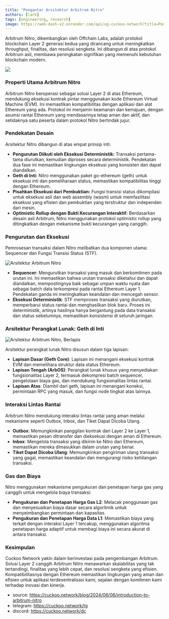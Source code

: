 ```yaml
---
title: "Pengantar Arsitektur Arbitrum Nitro"
authors: [lark]
tags: [engineering, research]
image: https://web-dash-v2.onrender.com/api/og-cuckoo-network?title=Pengantar%20Arsitektur%20Arbitrum%20Nitro
---
```


Arbitrum Nitro, dikembangkan oleh Offchain Labs, adalah protokol blockchain Layer 2 generasi kedua yang dirancang untuk meningkatkan throughput, finalitas, dan resolusi sengketa. Ini dibangun di atas protokol Arbitrum asli, membawa peningkatan signifikan yang memenuhi kebutuhan blockchain modern.

![](https://cuckoo-network.b-cdn.net/introduction-to-arbitrum-nitro.webp)

### Properti Utama Arbitrum Nitro

Arbitrum Nitro beroperasi sebagai solusi Layer 2 di atas Ethereum, mendukung eksekusi kontrak pintar menggunakan kode Ethereum Virtual Machine (EVM). Ini memastikan kompatibilitas dengan aplikasi dan alat Ethereum yang ada. Protokol ini menjamin keamanan dan kemajuan, dengan asumsi rantai Ethereum yang mendasarinya tetap aman dan aktif, dan setidaknya satu peserta dalam protokol Nitro bertindak jujur.

### Pendekatan Desain

Arsitektur Nitro dibangun di atas empat prinsip inti:

- **Pengurutan Diikuti oleh Eksekusi Deterministik:** Transaksi pertama-tama diurutkan, kemudian diproses secara deterministik. Pendekatan dua fase ini memastikan lingkungan eksekusi yang konsisten dan dapat diandalkan.
- **Geth di Inti:** Nitro menggunakan paket go-ethereum (geth) untuk eksekusi inti dan pemeliharaan status, memastikan kompatibilitas tinggi dengan Ethereum.
- **Pisahkan Eksekusi dari Pembuktian:** Fungsi transisi status dikompilasi untuk eksekusi asli dan web assembly (wasm) untuk memfasilitasi eksekusi yang efisien dan pembuktian yang terstruktur dan independen dari mesin.
- **Optimistic Rollup dengan Bukti Kecurangan Interaktif:** Berdasarkan desain asli Arbitrum, Nitro menggunakan protokol optimistic rollup yang ditingkatkan dengan mekanisme bukti kecurangan yang canggih.

### Pengurutan dan Eksekusi

Pemrosesan transaksi dalam Nitro melibatkan dua komponen utama: Sequencer dan Fungsi Transisi Status (STF).

![Arsitektur Arbitrum Nitro](https://tp-misc.b-cdn.net/blockeden/arbitrum-nitro.webp "Arsitektur Arbitrum Nitro")

- **Sequencer**: Mengurutkan transaksi yang masuk dan berkomitmen pada urutan ini. Ini memastikan bahwa urutan transaksi diketahui dan dapat diandalkan, mempostingnya baik sebagai umpan waktu nyata dan sebagai batch data terkompresi pada rantai Ethereum Layer 1. Pendekatan ganda ini meningkatkan keandalan dan mencegah sensor.
- **Eksekusi Deterministik**: STF memproses transaksi yang diurutkan, memperbarui status rantai dan menghasilkan blok baru. Proses ini deterministik, artinya hasilnya hanya bergantung pada data transaksi dan status sebelumnya, memastikan konsistensi di seluruh jaringan.

### Arsitektur Perangkat Lunak: Geth di Inti

![Arsitektur Arbitrum Nitro, Berlapis](https://tp-misc.b-cdn.net/blockeden/arbitrum-nitro-architecture-layered.webp "Arsitektur Arbitrum Nitro, Berlapis")

Arsitektur perangkat lunak Nitro disusun dalam tiga lapisan:

- **Lapisan Dasar (Geth Core)**: Lapisan ini menangani eksekusi kontrak EVM dan memelihara struktur data status Ethereum.
- **Lapisan Tengah (ArbOS)**: Perangkat lunak khusus yang menyediakan fungsionalitas Layer 2, termasuk dekompresi batch sequencer, pengelolaan biaya gas, dan mendukung fungsionalitas lintas rantai.
- **Lapisan Atas**: Diambil dari geth, lapisan ini menangani koneksi, permintaan RPC yang masuk, dan fungsi node tingkat atas lainnya.

### Interaksi Lintas Rantai

Arbitrum Nitro mendukung interaksi lintas rantai yang aman melalui mekanisme seperti Outbox, Inbox, dan Tiket Dapat Dicoba Ulang.

- **Outbox**: Memungkinkan panggilan kontrak dari Layer 2 ke Layer 1, memastikan pesan ditransfer dan dieksekusi dengan aman di Ethereum.
- **Inbox**: Mengelola transaksi yang dikirim ke Nitro dari Ethereum, memastikan mereka dimasukkan dalam urutan yang benar.
- **Tiket Dapat Dicoba Ulang**: Memungkinkan pengiriman ulang transaksi yang gagal, memastikan keandalan dan mengurangi risiko kehilangan transaksi.

### Gas dan Biaya

Nitro menggunakan mekanisme pengukuran dan penetapan harga gas yang canggih untuk mengelola biaya transaksi:

- **Pengukuran dan Penetapan Harga Gas L2**: Melacak penggunaan gas dan menyesuaikan biaya dasar secara algoritmik untuk menyeimbangkan permintaan dan kapasitas.
- **Pengukuran dan Penetapan Harga Data L1**: Memastikan biaya yang terkait dengan interaksi Layer 1 tercakup, menggunakan algoritma penetapan harga adaptif untuk membagi biaya ini secara akurat di antara transaksi.

### Kesimpulan

Cuckoo Network yakin dalam berinvestasi pada pengembangan Arbitrum. Solusi Layer 2 canggih Arbitrum Nitro menawarkan skalabilitas yang tak tertandingi, finalitas yang lebih cepat, dan resolusi sengketa yang efisien. Kompatibilitasnya dengan Ethereum memastikan lingkungan yang aman dan efisien untuk aplikasi terdesentralisasi kami, sejalan dengan komitmen kami terhadap inovasi dan kinerja.


- source: https://cuckoo.network/blog/2024/06/06/introduction-to-arbitrum-nitro
- telegram: https://cuckoo.network/tg
- discord: https://cuckoo.network/dc